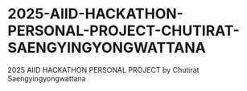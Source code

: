 # 2025-AIID-HACKATHON-PERSONAL-PROJECT-CHUTIRAT-SAENGYINGYONGWATTANA
2025 AIID HACKATHON PERSONAL PROJECT by Chutirat Saengyingyongwattana
